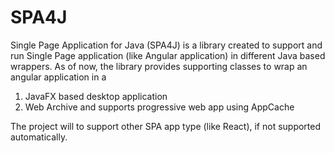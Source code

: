 SPA4J
===========

Single Page Application for Java (SPA4J) is a library created to support and run Single Page application (like Angular application) in different Java based wrappers. As of now, the library provides supporting classes to wrap an angular application in a 
1. JavaFX based desktop application 
2. Web Archive and supports progressive web app using AppCache

The project will to support other SPA app type (like React), if not supported automatically.
